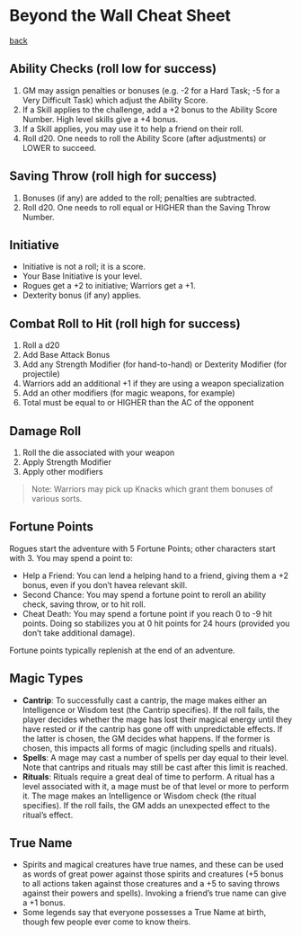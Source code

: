 # Beyond the Wall Cheat Sheet

[back](index.md)

## Ability Checks (roll low for success)

1. GM may assign penalties or bonuses (e.g. -2 for a Hard Task; -5 for a Very Difficult Task) which adjust the Ability Score.
1. If a Skill applies to the challenge, add a +2 bonus to the Ability Score Number. High level skills give a +4 bonus.
1. If a Skill applies, you may use it to help a friend on their roll.
1. Roll d20. One needs to roll the Ability Score (after adjustments) or LOWER to succeed.

## Saving Throw (roll high for success)

1. Bonuses (if any) are added to the roll; penalties are subtracted.
1. Roll d20. One needs to roll equal or HIGHER than the Saving Throw Number.

## Initiative

- Initiative is not a roll; it is a score.
- Your Base Initiative is your level.
- Rogues get a +2 to initiative; Warriors get a +1.
- Dexterity bonus (if any) applies.

## Combat Roll to Hit (roll high for success)

1. Roll a d20
1. Add Base Attack Bonus
1. Add any Strength Modifier (for hand-to-hand) or Dexterity Modifier (for projectile)
1. Warriors add an additional +1 if they are using a weapon specialization
1. Add an other modifiers (for magic weapons, for example)
1. Total must be equal to or HIGHER than the AC of the opponent

## Damage Roll

1. Roll the die associated with your weapon
1. Apply Strength Modifier
1. Apply other modifiers

> Note: Warriors may pick up Knacks which grant them bonuses of various sorts.

## Fortune Points

Rogues start the adventure with 5 Fortune Points; other characters start with 3. You may spend a point to:

- Help a Friend: You can lend a helping hand to a friend, giving them a +2 bonus, even if you don’t havea relevant skill.
- Second Chance: You may spend a fortune point to reroll an ability check, saving throw, or to hit roll.
- Cheat Death: You may spend a fortune point if you reach 0 to -9 hit points. Doing so stabilizes you at 0 hit points for 24 hours (provided you don’t take additional damage).

Fortune points typically replenish at the end of an adventure.

## Magic Types

- **Cantrip**: To successfully cast a cantrip, the mage makes either an Intelligence or Wisdom test (the Cantrip specifies). If the roll fails, the player decides whether the mage has lost their magical energy until they have rested or if the cantrip has gone off with unpredictable effects. If the latter is chosen, the GM decides what happens. If the former is chosen, this impacts all forms of magic (including spells and rituals).
- **Spells**: A mage may cast a number of spells per day equal to their level. Note that cantrips and rituals may still be cast after this limit is reached.
- **Rituals**: Rituals require a great deal of time to perform. A ritual has a level associated with it, a mage must be of that level or more to perform it. The mage makes an Intelligence or Wisdom check (the ritual specifies). If the roll fails, the GM adds an unexpected effect to the ritual’s effect.

## True Name

- Spirits and magical creatures have true names, and these can be used as words of great power against those spirits and creatures (+5 bonus to all actions taken against those creatures and a +5 to saving throws against their powers and spells). Invoking a friend’s true name can give a +1 bonus.
- Some legends say that everyone possesses a True Name at birth, though few people ever come to know theirs. 